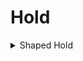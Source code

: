 # Hold

<details>

<summary>Shaped Hold</summary>

Can be a zigzag, curved, etc.

<figure><img src="../.gitbook/assets/curvehold.gif" alt=""><figcaption></figcaption></figure>

<figure><img src="../.gitbook/assets/zigzaghold.gif" alt=""><figcaption></figcaption></figure>

<figure><img src="../.gitbook/assets/holdanom.gif" alt=""><figcaption></figcaption></figure>

</details>
